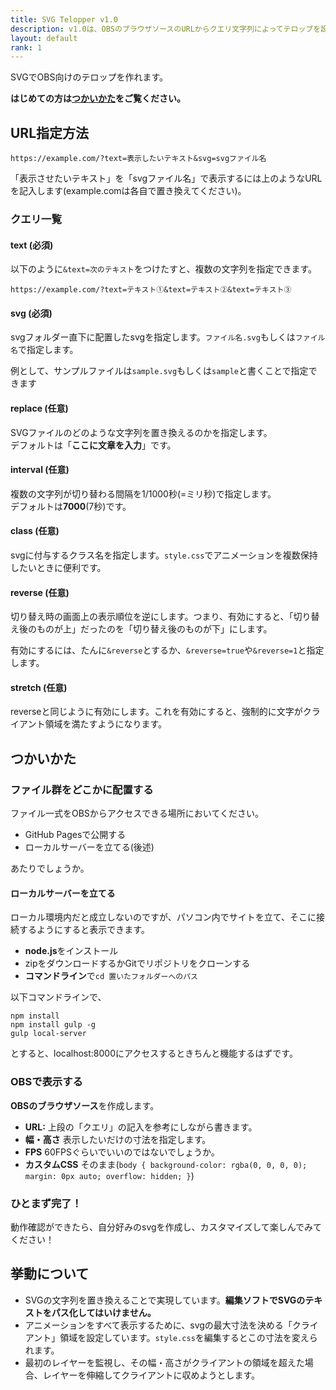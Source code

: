 ```yaml
---
title: SVG Telopper v1.0
description: v1.0は、OBSのブラウザソースのURLからクエリ文字列によってテロップを設定します。
layout: default
rank: 1
---
```

SVGでOBS向けのテロップを作れます。

**はじめての方は[つかいかた](#つかいかた)をご覧ください。**

## URL指定方法
```
https://example.com/?text=表示したいテキスト&svg=svgファイル名
```

「表示させたいテキスト」を「svgファイル名」で表示するには上のようなURLを記入します(example.comは各自で置き換えてください)。

### クエリ一覧
#### text (必須)

以下のように`&text=次のテキスト`をつけたすと、複数の文字列を指定できます。

```
https://example.com/?text=テキスト①&text=テキスト②&text=テキスト③
```

#### svg (必須)
svgフォルダー直下に配置したsvgを指定します。`ファイル名.svg`もしくは`ファイル名`で指定します。

例として、サンプルファイルは`sample.svg`もしくは`sample`と書くことで指定できます

#### replace (任意)
SVGファイルのどのような文字列を置き換えるのかを指定します。  
デフォルトは「**ここに文章を入力**」です。

#### interval (任意)
複数の文字列が切り替わる間隔を1/1000秒(=ミリ秒)で指定します。  
デフォルトは**7000**(7秒)です。

#### class (任意)
svgに付与するクラス名を指定します。`style.css`でアニメーションを複数保持したいときに便利です。

#### reverse (任意)
切り替え時の画面上の表示順位を逆にします。つまり、有効にすると、「切り替え後のものが上」だったのを「切り替え後のものが下」にします。

有効にするには、たんに`&reverse`とするか、`&reverse=true`や`&reverse=1`と指定します。

#### stretch (任意)
reverseと同じように有効にします。これを有効にすると、強制的に文字がクライアント領域を満たすようになります。

## つかいかた
### ファイル群をどこかに配置する
ファイル一式をOBSからアクセスできる場所においてください。

- GitHub Pagesで公開する
- ローカルサーバーを立てる(後述)

あたりでしょうか。

#### ローカルサーバーを立てる
ローカル環境内だと成立しないのですが、パソコン内でサイトを立て、そこに接続するようにすると表示できます。

- **node.js**をインストール
- zipをダウンロードするかGitでリポジトリをクローンする
- **コマンドライン**で`cd 置いたフォルダーへのパス`

以下コマンドラインで、

```
npm install
npm install gulp -g
gulp local-server
```

とすると、localhost:8000にアクセスするときちんと機能するはずです。

### OBSで表示する
**OBSのブラウザソース**を作成します。

- **URL:** 上段の「クエリ」の記入を参考にしながら書きます。
- **幅・高さ** 表示したいだけの寸法を指定します。 
- **FPS** 60FPSぐらいでいいのではないでしょうか。
- **カスタムCSS** そのまま(`body { background-color: rgba(0, 0, 0, 0); margin: 0px auto; overflow: hidden; }`)

### ひとまず完了！
動作確認ができたら、自分好みのsvgを作成し、カスタマイズして楽しんでみてください！

## 挙動について
- SVGの文字列を置き換えることで実現しています。**編集ソフトでSVGのテキストをパス化してはいけません。**
- アニメーションをすべて表示するために、svgの最大寸法を決める「クライアント」領域を設定しています。`style.css`を編集するとこの寸法を変えられます。
- 最初のレイヤーを監視し、その幅・高さがクライアントの領域を超えた場合、レイヤーを伸縮してクライアントに収めようとします。
